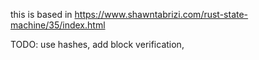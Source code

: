 this is based in https://www.shawntabrizi.com/rust-state-machine/35/index.html


TODO:
use hashes,
add block verification,

